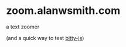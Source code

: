 # zoom.alanwsmith.com

a text zoomer

(and a quick way to test 
[bitty-js](https://bitty-js.alanwsmith.com/))


